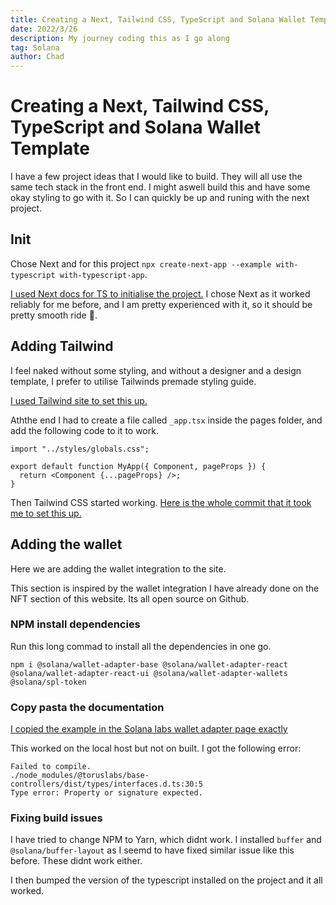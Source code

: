 ```yaml
---
title: Creating a Next, Tailwind CSS, TypeScript and Solana Wallet Template
date: 2022/3/26
description: My journey coding this as I go along
tag: Solana
author: Chad
---
```


# Creating a Next, Tailwind CSS, TypeScript and Solana Wallet Template

I have a few project ideas that I would like to build. They will all use the same tech stack in the front end. I might aswell build this and have some okay styling to go with it. So I can quickly be up and runing with the next project.

## Init

Chose Next and for this project `npx create-next-app --example with-typescript with-typescript-app`.

[I used Next docs for TS to initialise the project.](https://github.com/vercel/next.js/blob/canary/docs/basic-features/typescript.md)
I chose Next as it worked reliably for me before, and I am pretty experienced with it, so it should be pretty smooth ride 🤞.

## Adding Tailwind

I feel naked without some styling, and without a designer and a design template, I prefer to utilise Tailwinds premade styling guide.

[I used Tailwind site to set this up.](https://tailwindcss.com/docs/guides/nextjs)

Aththe end I had to create a file called `_app.tsx` inside the pages folder, and add the following code to it to work.

```
import "../styles/globals.css";

export default function MyApp({ Component, pageProps }) {
  return <Component {...pageProps} />;
}

```

Then Tailwind CSS started working. [Here is the whole commit that it took me to set this up.](https://github.com/WaterlessPiano2/Solana-Next-TS-Tailwind-Template/commit/ae965021e1e1ca3b4e1319081f2db77658592d6c)

## Adding the wallet

Here we are adding the wallet integration to the site.

This section is inspired by the wallet integration I have already done on the NFT section of this website. Its all open source on Github.

### NPM install dependencies

Run this long commad to install all the dependencies in one go.

```
npm i @solana/wallet-adapter-base @solana/wallet-adapter-react @solana/wallet-adapter-react-ui @solana/wallet-adapter-wallets @solana/spl-token
```

### Copy pasta the documentation

[I copied the example in the Solana labs wallet adapter page exactly](https://solana-labs.github.io/wallet-adapter/)

This worked on the local host but not on built. I got the following error:

```
Failed to compile.
./node_modules/@toruslabs/base-controllers/dist/types/interfaces.d.ts:30:5
Type error: Property or signature expected.
```

### Fixing build issues

I have tried to change NPM to Yarn, which didnt work. I installed `buffer` and `@solana/buffer-layout` as I seemd to have fixed similar issue like this before. These didnt work either.

I then bumped the version of the typescript installed on the project and it all worked.
